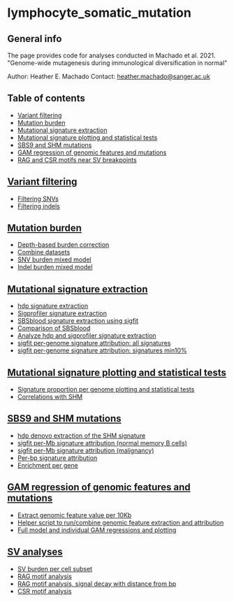 # lymphocyte_somatic_mutation
 
 ## General info
 The page provides code for analyses conducted in Machado et al. 2021.
 "Genome-wide mutagenesis during immunological diversification in normal"
 
 Author: Heather E. Machado
 Contact: heather.machado@sanger.ac.uk
 
## Table of contents
* [Variant filtering](01_variant_filtering)
* [Mutation burden](02_mutation_burden_analysis)
* [Mutational signature extraction](03_mutational_signature_analysis)
* [Mutational signature plotting and statistical tests](03_mutational_signature_analysis)
* [SBS9 and SHM mutations](04_SBS9_SHM_comparison)
* [GAM regression of genomic features and mutations](05_SBS9_genomic_feature_GAM)
* [RAG and CSR motifs near SV breakpoints ](06_RAG_CSR_motifs)

 ## [Variant filtering](01_variant_filtering)
 * [Filtering SNVs](01_variant_filtering/snv_results)
 * [Filtering indels](01_variant_filtering/indel_results)
 
 ## [Mutation burden](02_mutation_burden_analysis)
 * [Depth-based burden correction](02_mutation_burden_analysis/analysis_HSC_mutburden_correction.html)
 * [Combine datasets](02_mutation_burden_analysis/combining_donors_March2021.R)
 * [SNV burden mixed model](02_mutation_burden_analysis/analyses_SNVmixedmodel_March2021.html)
 * [Indel burden mixed model](02_mutation_burden_analysis/analyses_indelmixedmodel_March2021.html)

## [Mutational signature extraction](03_mutational_signature_analysis)
* [hdp signature extraction](03_mutational_signature_analysis/run_hdp_lustre_pcawg_lymph_hsc_clean.R)
* [Sigprofiler signature extraction](03_mutational_signature_analysis/code_sigprofiler_pcwag_mm_lymph_hsc_clean.sh)
* [SBSblood signature extraction using sigfit](03_mutational_signature_analysis/sigfit_hsc_sig1_Aug2020_clean.R)
* [Comparison of SBSblood](03_mutational_signature_analysis/sigfit_hsc_sig1_Aug2020_clean.R)
* [Analyze hdp and sigprofiler signature extraction](03_mutational_signature_analysis/analyses_hdp_pcawg_mm_AX001_KX001_KX002_KX003_TX001_TX002_CB001_Aug2020_clean.Rmd)
* [sigfit per-genome signature attribution: all signatures](03_mutational_signature_analysis/sigfit_union_hdp_sigprofiler_cosmic3_chain1_Aug2020_clean.R)
* [sigfit per-genome signature attribution: signatures min10%](03_mutational_signature_analysis/sigfit_union_hdp_sigprofiler_min10percent_chain1_Aug2020_clean.R)

## [Mutational signature plotting and statistical tests](03_mutational_signature_analysis)
* [Signature proportion per genome plotting and statistical tests](03_mutational_signature_analysis/analyses_pcawg_mm_AX001_KX001_KX002_KX003_TX001_TX002_CB001_sigfit_union_hdp_sigprofiler_min10percent_clean.html)
* [Correlations with SHM](03_mutational_signature_analysis/analyses_immuno_pcawg_mm_AX001_KX001_KX002_KX003_TX001_TX002_CB001_sigfit_union_hdp_sigprofiler_min10percent_clean.html)

## [SBS9 and SHM mutations](04_SBS9_SHM_comparison)
* [hdp denovo extraction of the SHM signature](04_SBS9_SHM_comparisonR/mutsig_byregion_hdp_denovo_Oct2020_clean.R)
* [sigfit per-Mb signature attribution (normal memory B cells)](04_SBS9_SHM_comparisonR/sigfit_memoryB_1Mb_Feb2021_min10percent_IgDenovo_clean.R)
* [sigfit per-Mb signature attribution (malignancy)](04_SBS9_SHM_comparisonR/sigfit_pcawg_1Mb_Sep2020_min10percent_IgDenovo_clean.R)
* [Per-bp signature attribution](04_SBS9_SHM_comparisonR/signature_prob_per_trinuc_attribution_per1MB_pcawg_IgDenovo_clean.R)
* [Enrichment per gene](04_SBS9_SHM_comparisonR/analyze_pergene_sigfit_pcawg_1Mb_min10percent_IgDenovo_ttest_clean.Rmd)

## [GAM regression of genomic features and mutations](05_SBS9_genomic_feature_GAM)
* [Extract genomic feature value per 10Kb](05_SBS9_genomic_feature_GAM/scripts/get_hg19_properties_HEM.R)
* [Helper script to run/combine genomic feature extraction and attribution](05_SBS9_genomic_feature_GAM/code_regression_analysis_10KB.sh)
* [Full model and individual GAM regressions and plotting](05_SBS9_genomic_feature_GAM/S9_majority_gam_reptimingGm_Jan2021_clean.R)

## [SV analyses](06_SV_analyses)
* [SV burden per cell subset](06_SV_analyses/analyze_brass_metaAnalysis_AX001_KX001_KX002_KX003_TX001_TX002_CB001_clean.Rmd)
* [RAG motif analysis](06_SV_analyses/analyze_RAGmotif_heptamer_July2020_clean.R)
* [RAG motif analysis, signal decay with distance from bp](06_SV_analyses/analyze_RAGmotif_heptamer_July2020_decay_clean.R)
* [CSR motif analysis](06_SV_analyses/analyze_AGCTmotif_July2020_clean.R)



